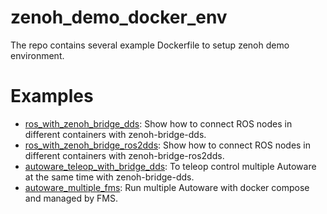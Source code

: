 # zenoh_demo_docker_env

The repo contains several example Dockerfile to setup zenoh demo environment.

# Examples

* [ros_with_zenoh_bridge_dds](ros_with_zenoh_bridge_dds): Show how to connect ROS nodes in different containers with zenoh-bridge-dds.
* [ros_with_zenoh_bridge_ros2dds](ros_with_zenoh_bridge_ros2dds): Show how to connect ROS nodes in different containers with zenoh-bridge-ros2dds.
* [autoware_teleop_with_bridge_dds](autoware_teleop_with_bridge_dds): To teleop control multiple Autoware at the same time with zenoh-bridge-dds.
* [autoware_multiple_fms](autoware_multiple_fms): Run multiple Autoware with docker compose and managed by FMS.

